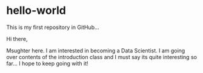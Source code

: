 # hello-world
This is my first repository in GitHub...

Hi there,

Msughter here. I am interested in becoming a Data Scientist. I am going over contents of the introduction class and I must say its quite interesting so far... I hope to keep going with it!
